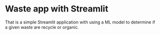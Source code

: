 # Waste app with Streamlit

That is a simple Streamlit application with using a ML model to determine if a given waste are recycle or organic.
